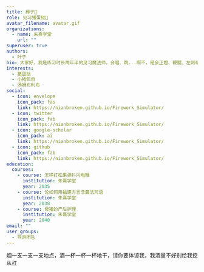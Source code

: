 ```yaml
---
title: 椰子🥥
role: 见习猪蛋挞🎩
avatar_filename: avatar.gif
organizations:
  - name: 朱熹学堂
    url: ""
superuser: true
authors:
  - 叶子
bio: 大家好，我是练习时长两年半的见习魔法师，会唱、跳...啊不，是会正蹬、鞭腿、左刺拳！
interests:
  - 猪蛋挞
  - 小猪佩奇
  - 汤姆布利布
social:
  - icon: envelope
    icon_pack: fas
    link: https://nianbroken.github.io/Firework_Simulator/
  - icon: twitter
    icon_pack: fab
    link: https://nianbroken.github.io/Firework_Simulator/
  - icon: google-scholar
    icon_pack: ai
    link: https://nianbroken.github.io/Firework_Simulator/
  - icon: github
    icon_pack: fab
    link: https://nianbroken.github.io/Firework_Simulator/
education:
  courses:
    - course: 怎样打松果弹抖闪电鞭
      institution: 朱熹学堂
      year: 2035
    - course: 论如何用福建方言念魔法咒语
      institution: 朱熹学堂
      year: 2038
    - course: 母猪的产后护理
      institution: 朱熹学堂
      year: 2040
email: ""
user_groups:
  - 导游团队
---
```

烟一支一支一支地点，酒一杯一杯一杯地干，请你要体谅我，我酒量不好别给我挖从杠
